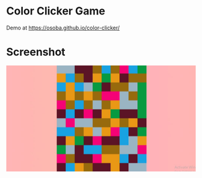 # Color Clicker Game

Demo at https://osoba.github.io/color-clicker/

# Screenshot

![Screenshot](screenshot.JPG)
